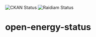 ![CKAN Status](https://github.com/kasia-ib1/open-energy-status/actions/workflows/test_ckan.yaml/badge.svg)
![Raidiam Status](https://github.com/kasia-ib1/open-energy-status/actions/workflows/test_raidiam.yaml/badge.svg)

# open-energy-status

